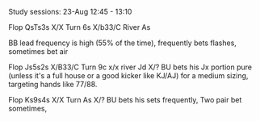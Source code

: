 Study sessions:
23-Aug 12:45 - 13:10

Flop QsTs3s X/X
Turn 6s X/b33/C
River As

BB lead frequency is high (55% of the time), frequently bets flashes, sometimes bet air


Flop Js5s2s X/B33/C
Turn 9c x/x
river Jd X/?
BU bets his Jx portion pure (unless it's a full house or a good kicker like KJ/AJ) for a medium sizing, targeting hands like 77/88.

Flop Ks9s4s X/X
Turn As X/?
BU bets his sets frequently,
Two pair bet sometimes,


